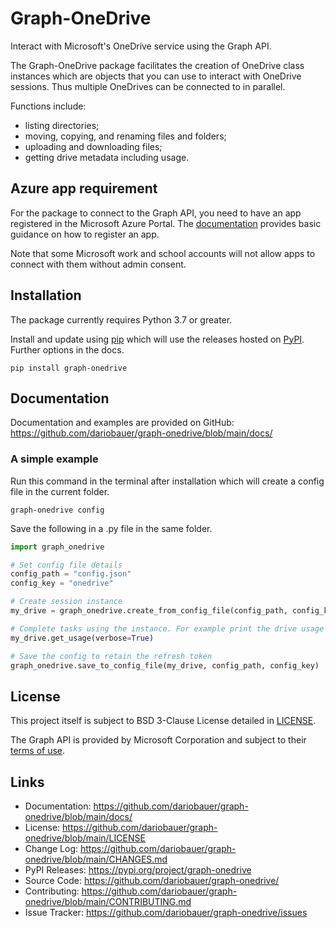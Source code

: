 # Graph-OneDrive

Interact with Microsoft's OneDrive service using the Graph API.

The Graph-OneDrive package facilitates the creation of OneDrive class instances which are objects that you can use to interact with OneDrive sessions. Thus multiple OneDrives can be connected to in parallel.

Functions include:

* listing directories;
* moving, copying, and renaming files and folders;
* uploading and downloading files;
* getting drive metadata including usage.

## Azure app requirement

For the package to connect to the Graph API, you need to have an app registered in the Microsoft Azure Portal. The [documentation](https://github.com/dariobauer/graph-onedrive/blob/main/docs/) provides basic guidance on how to register an app.

Note that some Microsoft work and school accounts will not allow apps to connect with them without admin consent.

## Installation

The package currently requires Python 3.7 or greater.

Install and update using [pip](https://pip.pypa.io/en/stable/getting-started/) which will use the releases hosted on [PyPI](https://pypi.org/project/graph-onedrive/#history). Further options in the docs.

```console
pip install graph-onedrive
```

## Documentation

Documentation and examples are provided on GitHub: <https://github.com/dariobauer/graph-onedrive/blob/main/docs/>

### A simple example

Run this command in the terminal after installation which will create a config file in the current folder.

```console
graph-onedrive config
```

Save the following in a .py file in the same folder.

```python
import graph_onedrive

# Set config file details
config_path = "config.json"
config_key = "onedrive"

# Create session instance
my_drive = graph_onedrive.create_from_config_file(config_path, config_key)

# Complete tasks using the instance. For example print the drive usage
my_drive.get_usage(verbose=True)

# Save the config to retain the refresh token
graph_onedrive.save_to_config_file(my_drive, config_path, config_key)
```

## License

This project itself is subject to BSD 3-Clause License detailed in [LICENSE](https://github.com/dariobauer/graph-onedrive/blob/main/LICENSE).

The Graph API is provided by Microsoft Corporation and subject to their [terms of use](https://docs.microsoft.com/en-us/legal/microsoft-apis/terms-of-use).

## Links

* Documentation: <https://github.com/dariobauer/graph-onedrive/blob/main/docs/>
* License: <https://github.com/dariobauer/graph-onedrive/blob/main/LICENSE>
* Change Log: <https://github.com/dariobauer/graph-onedrive/blob/main/CHANGES.md>
* PyPI Releases: <https://pypi.org/project/graph-onedrive>
* Source Code: <https://github.com/dariobauer/graph-onedrive/>
* Contributing: <https://github.com/dariobauer/graph-onedrive/blob/main/CONTRIBUTING.md>
* Issue Tracker: <https://github.com/dariobauer/graph-onedrive/issues>
